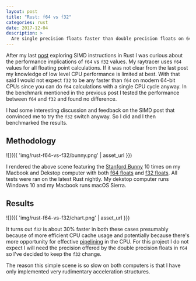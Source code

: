 ```yaml
---
layout: post
title: "Rust: f64 vs f32"
categories: rust
date: 2017-12-04
description: >
  Are single precision floats faster than double precision floats on 64 bit CPUs? I changed my raytracer's implementation to find the answer.
---
```


After my last [post](/2017/12/01/exploring-simd-in-rust.html) exploring SIMD instructions in Rust I was curious about the performance implications of `f64` vs `f32` values. My raytracer uses `f64` values for all floating point calculations. If it was not clear from the last post my knowledge of low level CPU performance is limited at best. With that said I would not expect `f32` to be any faster than `f64` on modern 64-bit CPUs since you can do `f64` calculations with a single CPU cycle anyway. In the benchmark mentioned in the previous post I tested the performance between `f64` and `f32` and found no difference.

I had some interesting discussion and feedback on the SIMD post that convinced me to try the `f32` switch anyway. So I did and I then benchmarked the results.

## Methodology

![]({{ 'img/rust-f64-vs-f32/bunny.png' | asset_url }})

I rendered the above scene featuring the [Stanford Bunny](https://en.wikipedia.org/wiki/Stanford_bunny) 10 times on my Macbook and Dekstop computer with both [f64 floats](https://github.com/k0nserv/rusttracer/commit/a2a8ff29197025d1dccffb6c14c41320d0c2927d) and [f32 floats](https://github.com/k0nserv/rusttracer/commit/03bd02facc7766a944cf4f339f5170dba80b03ef). All tests were ran on the latest Rust nightly. My dekstop computer runs Windows 10 and my Macbook runs macOS Sierra.


## Results

![]({{ 'img/rust-f64-vs-f32/chart.png' | asset_url }})


It turns out `f32` is about 30% faster in both these cases presumably because of more efficient CPU cache usage and potentially because there's more opportunity for effective [pipelining](https://en.wikipedia.org/wiki/Instruction_pipelining) in the CPU. For this project I do not expect I will need the precision offered by the double precision floats in `f64` so I've decided to keep the `f32` change.

The reason this simple scene is so slow on both computers is that I have only implemented very rudimentary acceleration structures.
